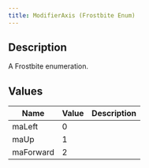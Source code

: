 ```yaml
---
title: ModifierAxis (Frostbite Enum)
---
```

## Description

A Frostbite enumeration.

## Values

| Name      | Value | Description |
| --------- | ----- | ----------- |
| maLeft    | 0     |             |
| maUp      | 1     |             |
| maForward | 2     |             |
